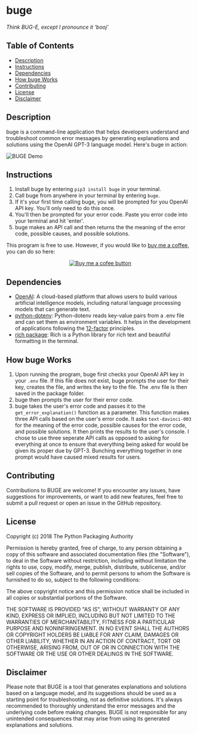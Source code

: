 # buge
*Think BUG-E, except I pronounce it 'booj'*

## Table of Contents

- [Description](#description)
- [Instructions](#instructions)
- [Dependencies](#dependencies)
- [How buge Works](#how-buge-works)
- [Contributing](#contributing)
- [License](#license)
- [Disclaimer](#disclaimer)

## Description

buge is a command-line application that helps developers understand and troubleshoot common error messages by generating explanations and solutions using the OpenAI GPT-3 language model. Here's buge in action:

![BUGE Demo](./assets/buge-gif-color-2.gif)

## Instructions

1. Install buge by entering `pip3 install buge` in your terminal.
2. Call buge from anywhere in your terminal by entering `buge`.
3. If it's your first time calling buge, you will be prompted for you OpenAI API key. You'll only need to do this once.
4. You'll then be prompted for your error code. Paste you error code into your terminal and hit 'enter'.
5. buge makes an API call and then returns the the meaning of the error code, possible causes, and possible solutions.

This program is free to use. However, if you would like to <a href="https://www.buymeacoffee.com/damonpickett" target="_blank">buy me a coffee</a>, you can do so here:

<p align="center">
  <a href="https://www.buymeacoffee.com/damonpickett" target="_blank">
    <img src="./assets/bmc-button300x84.png" alt="Buy me a cofee button">
  </a>
</p>

## Dependencies

- [OpenAI](https://pypi.org/project/openai/): A cloud-based platform that allows users to build various artificial intelligence models, including natural language processing models that can generate text.
- [python-dotenv](https://pypi.org/project/python-dotenv/): Python-dotenv reads key-value pairs from a .env file and can set them as environment variables. It helps in the development of applications following the [12-factor](https://12factor.net/) principles.
- [rich package](https://pypi.org/project/rich): Rich is a Python library for rich text and beautiful formatting in the terminal.

## How buge Works

1. Upon running the program, buge first checks your OpenAI API key in your `.env` file. If this file does not exist, buge prompts the user for their key, creates the file, and writes the key to the file. The .env file is then saved in the package folder.
2. buge then prompts the user for their error code.
3. buge takes the user's error code and passes it to the `get_error_explanation()` function as a parameter. This function makes three API calls based on the user's error code. It asks `text-davinci-003` for the meaning of the error code, possible causes for the error code, and possible solutions. It then prints the results to the user's console. I chose to use three seperate API calls as opposed to asking for everything at once to ensure that everything being asked for would be given its proper due by GPT-3. Bunching everything together in one prompt would have caused mixed results for users.

## Contributing

Contributions to BUGE are welcome! If you encounter any issues, have suggestions for improvements, or want to add new features, feel free to submit a pull request or open an issue in the GitHub repository.

## License

Copyright (c) 2018 The Python Packaging Authority

Permission is hereby granted, free of charge, to any person obtaining a copy
of this software and associated documentation files (the "Software"), to deal
in the Software without restriction, including without limitation the rights
to use, copy, modify, merge, publish, distribute, sublicense, and/or sell
copies of the Software, and to permit persons to whom the Software is
furnished to do so, subject to the following conditions:

The above copyright notice and this permission notice shall be included in all
copies or substantial portions of the Software.

THE SOFTWARE IS PROVIDED "AS IS", WITHOUT WARRANTY OF ANY KIND, EXPRESS OR
IMPLIED, INCLUDING BUT NOT LIMITED TO THE WARRANTIES OF MERCHANTABILITY,
FITNESS FOR A PARTICULAR PURPOSE AND NONINFRINGEMENT. IN NO EVENT SHALL THE
AUTHORS OR COPYRIGHT HOLDERS BE LIABLE FOR ANY CLAIM, DAMAGES OR OTHER
LIABILITY, WHETHER IN AN ACTION OF CONTRACT, TORT OR OTHERWISE, ARISING FROM,
OUT OF OR IN CONNECTION WITH THE SOFTWARE OR THE USE OR OTHER DEALINGS IN THE
SOFTWARE.

## Disclaimer

Please note that BUGE is a tool that generates explanations and solutions based on a language model, and its suggestions should be used as a starting point for troubleshooting, not as definitive solutions. It's always recommended to thoroughly understand the error messages and the underlying code before making changes. BUGE is not responsible for any unintended consequences that may arise from using its generated explanations and solutions.
